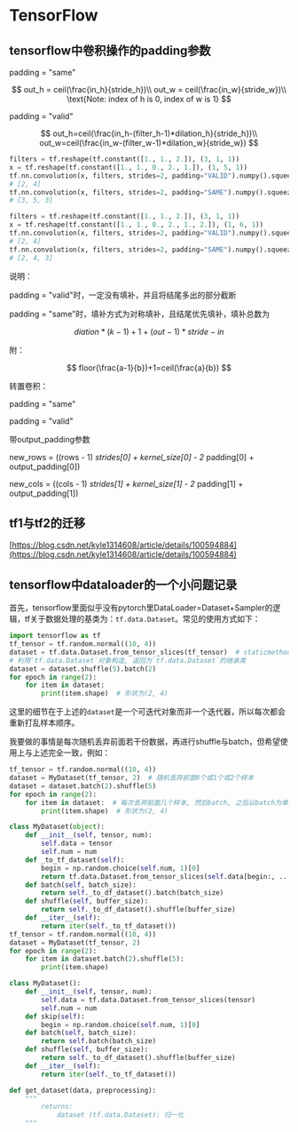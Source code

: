 # TensorFlow

## tensorflow中卷积操作的padding参数

padding = "same"

$$
out_h = ceil(\frac{in_h}{stride_h})\\
out_w = ceil(\frac{in_w}{stride_w})\\
\text{Note: index of h is 0, index of w is 1}
$$

padding = "valid"

$$
out_h=ceil(\frac{in_h-(filter_h-1)*dilation_h}{stride_h})\\
out_w=ceil(\frac{in_w-(filter_w-1)*dilation_w}{stride_w})
$$

```python
filters = tf.reshape(tf.constant([1., 1., 2.]), (3, 1, 1))
x = tf.reshape(tf.constant([1., 1., 0., 2., 1.]), (1, 5, 1))
tf.nn.convolution(x, filters, strides=2, padding="VALID").numpy().squeeze()
# [2, 4]
tf.nn.convolution(x, filters, strides=2, padding="SAME").numpy().squeeze()
# [3, 5, 3]

filters = tf.reshape(tf.constant([1., 1., 2.]), (3, 1, 1))
x = tf.reshape(tf.constant([1., 1., 0., 2., 1., 2.]), (1, 6, 1))
tf.nn.convolution(x, filters, strides=2, padding="VALID").numpy().squeeze()
# [2, 4]
tf.nn.convolution(x, filters, strides=2, padding="SAME").numpy().squeeze()
# [2, 4, 3]
```

说明：

padding = "valid"时，一定没有填补，并且将结尾多出的部分截断

padding = "same"时，填补方式为对称填补，且结尾优先填补，填补总数为

$$
diation*(k-1)+1+(out-1)*stride-in
$$

附：

$$
floor(\frac{a-1}{b})+1=ceil(\frac{a}{b})
$$

转置卷积：

padding = "same"

padding = "valid"

带output\_padding参数

new\_rows = \(\(rows - 1\)  _strides\[0\] + kernel\_size\[0\] - 2_  padding\[0\] + output\_padding\[0\]\)

new\_cols = \(\(cols - 1\)  _strides\[1\] + kernel\_size\[1\] - 2_  padding\[1\] + output\_padding\[1\]\)

## tf1与tf2的迁移

[https://blog.csdn.net/kyle1314608/article/details/100594884](https://blog.csdn.net/kyle1314608/article/details/100594884)

## tensorflow中dataloader的一个小问题记录

首先，tensorflow里面似乎没有pytorch里DataLoader=Dataset+Sampler的逻辑，tf关于数据处理的基类为：`tf.data.Dataset`。常见的使用方式如下：

```python
import tensorflow as tf
tf_tensor = tf.random.normal((10, 4))
dataset = tf.data.Dataset.from_tensor_slices(tf_tensor)  # staticmethod, 利用tensor构造
# 利用`tf.data.Dataset`对象构造, 返回为`tf.data.Dataset`的继承类
dataset = dataset.shuffle(5).batch(2)
for epoch in range(2):
    for item in dataset:
        print(item.shape)  # 形状为(2, 4)
```

这里的细节在于上述的`dataset`是一个可迭代对象而非一个迭代器，所以每次都会重新打乱样本顺序。

我要做的事情是每次随机丢弃前面若干份数据，再进行shuffle与batch，但希望使用上与上述完全一致，例如：

```python
tf_tensor = tf.random.normal((10, 4))
dataset = MyDataset(tf_tensor, 2)  # 随机丢弃前面0个或1个或2个样本
dataset = dataset.batch(2).shuffle(5)
for epoch in range(2):
    for item in dataset:  # 每次丢弃前面几个样本, 然后batch, 之后以batch为单位打乱顺序
        print(item.shape)  # 形状为(2, 4)
```

```python
class MyDataset(object):
    def __init__(self, tensor, num):
        self.data = tensor
        self.num = num
    def _to_tf_dataset(self):
        begin = np.random.choice(self.num, 1)[0]
        return tf.data.Dataset.from_tensor_slices(self.data[begin:, ...])
    def batch(self, batch_size):
        return self._to_df_dataset().batch(batch_size)
    def shuffle(self, buffer_size):
        return self._to_df_dataset().shuffle(buffer_size)
    def __iter__(self):
        return iter(self._to_tf_dataset())
tf_tensor = tf.random.normal((10, 4))
dataset = MyDataset(tf_tensor, 2)
for epoch in range(2):
    for item in dataset.batch(2).shuffle(5):  
        print(item.shape)
```

```python
class MyDataset():
    def __init__(self, tensor, num):
        self.data = tf.data.Dataset.from_tensor_slices(tensor)
        self.num = num
    def skip(self):
        begin = np.random.choice(self.num, 1)[0]
    def batch(self, batch_size):
        return self.batch(batch_size)
    def shuffle(self, buffer_size):
        return self._to_df_dataset().shuffle(buffer_size)
    def __iter__(self):
        return iter(self._to_tf_dataset())
```

```python
def get_dataset(data, preprocessing):
    """
        returns:
            dataset (tf.data.Dataset): 归一化
    """
```

